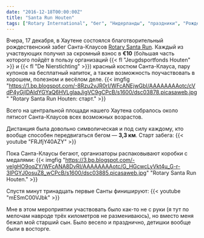 ```yaml
---
date: "2016-12-18T00:00:00Z"
title: "Santa Run Houten"
tags: ["Rotary International", "бег", "Нидерланды", "праздники", "Рождество", "Санта-Клаус", "спорт", "Хаутен"]
---
```


Вчера, 17 декабря, в Хаутене состоялся благотворительный рождественский забег Санта-Клаусов [Rotary Santa Run](http://houten.rotarysantarun.nl/). Каждый из участвующих получил за скромный взнос в **€10** (бо́льшая часть которого пойдёт в пользу организаций {{< fl "Jeugdsportfonds Houten" >}} и {{< fl "De Nierstichting" >}}) красный костюм Санта-Клауса, пару купонов на бесплатный напиток, а также возможность поучаствовать в хорошем, полезном и весёлом деле.
{{< imgfig "https://1.bp.blogspot.com/-8Rzu2vJR0rI/WFcANEjwGbI/AAAAAAAAotc/cVdP4yGjlDAIdYGYaQ6HVLglaaJigVC9gCPcB/s1600/dsc03878.picasaweb.jpg" "Rotary Santa Run Houten: старт." >}}

Всего на центральной площади нашего Хаутена собралось около пятисот Санта-Клаусов всех возможных возрастов.

<!--more-->

Дистанция была довольно символическая и под силу каждому, кто вообще способен передвигаться бегом — **3,3 км**. Старт забега:
{{< youtube "FRJfjY40AZY" >}}

Пока Санта-Клаусы бегают, организаторы распаковывают коробки с медалями:
{{< imgfig "https://3.bp.blogspot.com/-veIgHO9oqZY/WFcANA8DvRI/AAAAAAAAotc/G_HGcwcLyVkt4u_G-r-3IPGYJ0osuZ8_wCPcB/s1600/dsc03885.picasaweb.jpg" "Rotary Santa Run Houten." >}}

Спустя минут тринадцать первые Санты финишируют:
{{< youtube "mESmC00VJbk" >}}

Мне в этом мероприятии участвовать было как-то не с руки (я тут по мелочам навроде трёх километров не размениваюсь), но вместо меня бежал мой старший сын. Было весело и празднично, детишки вообще были в восторге.
